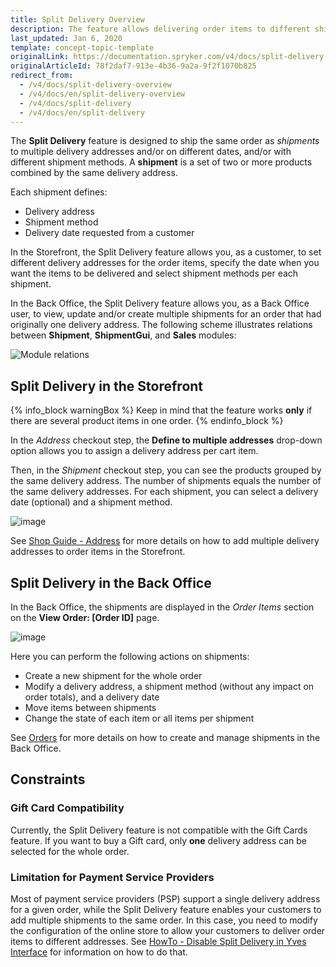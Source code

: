 ```yaml
---
title: Split Delivery Overview
description: The feature allows delivering order items to different shipping addresses and on different days, with different shipment methods.
last_updated: Jan 6, 2020
template: concept-topic-template
originalLink: https://documentation.spryker.com/v4/docs/split-delivery-overview
originalArticleId: 78f2daf7-913e-4b36-9a2a-9f2f1070b825
redirect_from:
  - /v4/docs/split-delivery-overview
  - /v4/docs/en/split-delivery-overview
  - /v4/docs/split-delivery
  - /v4/docs/en/split-delivery
---
```


The **Split Delivery** feature is designed to ship the same order as *shipments* to multiple delivery addresses and/or on different dates, and/or with different shipment methods. A **shipment** is a set of two or more products combined by the same delivery address.

Each shipment defines:

* Delivery address
* Shipment method
* Delivery date requested from a customer

In the Storefront, the Split Delivery feature allows you, as a customer, to set different delivery addresses for the order items, specify the date when you want the items to be delivered and select shipment methods per each shipment.

In the Back Office, the Split Delivery feature allows you, as a Back Office user, to view, update and/or create multiple shipments for an order that had originally one delivery address.
The following scheme illustrates relations between **Shipment**, **ShipmentGui**, and **Sales** modules:

![Module relations](https://spryker.s3.eu-central-1.amazonaws.com/docs/Features/Order+Management/Split+Delivery/split-delivery-module-relations.png) 

## Split Delivery in the Storefront

{% info_block warningBox %}
Keep in mind that the feature works **only** if there are several product items in one order.
{% endinfo_block %}

In the *Address* checkout step, the **Define to multiple addresses** drop-down option allows you to assign a delivery address per cart item.

Then, in the *Shipment* checkout step, you can see the products grouped by the same delivery address. The number of shipments equals the number of the same delivery addresses. For each shipment, you can select a delivery date (optional) and a shipment method.

![image](https://spryker.s3.eu-central-1.amazonaws.com/docs/User+Guides/Shop+User+Guides/Checkout/Shop+Guide+-+Summary+Step/summary-step-new.png) 

See [Shop Guide - Address](/docs/scos/user/shop-user-guides/{{page.version}}/shop-guide-checkout/shop-guide-address-step.html) for more details on how to add multiple delivery addresses to order items in the Storefront.

## Split Delivery in the Back Office
In the Back Office, the shipments are displayed in the *Order Items* section on the **View Order: [Order ID]** page.

![image](https://spryker.s3.eu-central-1.amazonaws.com/docs/Features/Order+Management/Split+Delivery/Split+Delivery+Feature+Overview/shipments-zed.png) 

Here you can perform the following actions on shipments:

* Create a new shipment for the whole order
* Modify a delivery address, a shipment method (without any impact on order totals), and a delivery date
* Move items between shipments
* Change the state of each item or all items per shipment

See [Orders](/docs/scos/user/back-office-user-guides/{{page.version}}/sales/orders/managing-orders.html) for more details on how to create and manage shipments in the Back Office.

## Constraints
### Gift Card Compatibility
Currently, the Split Delivery feature is not compatible with the Gift Cards feature. If you want to buy a Gift card, only **one** delivery address can be selected for the whole order. 

### Limitation for Payment Service Providers
Most of payment service providers (PSP) support a single delivery address for a given order, while the Split Delivery feature enables your customers to add multiple shipments to the same order. In this case, you need to modify the configuration of the online store to allow your customers to deliver order items to different addresses. See [HowTo - Disable Split Delivery in Yves Interface](/docs/scos/dev/tutorials-and-howtos/howtos/feature-howtos/howto-disable-split-delivery-in-yves-interface.html) for information on how to do that.

<!--
### Product Bundles
With the Split Delivery feature, Product Bundles items can be shipped to different delivery addresses. However, if a product bundle is a part of the order and you don't want it to be split and delivered to different delivery addresses, you need to configure the implementation of the Checkout process on your project level.
-->
